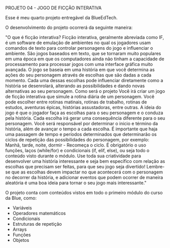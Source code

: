 PROJETO 04 - JOGO DE FICÇÃO INTERATIVA

Esse é meu quarto projeto entregável da BlueEdTech.

O desenvolvimento do projeto ocorrerá da seguinte maneira:

"O que é ficção interativa? Ficção interativa, geralmente abreviada como IF, é um software de emulação de ambientes no qual os jogadores usam comandos de texto para controlar personagens do jogo e influenciar o ambiente. São jogos baseados em texto, que se tornaram muito populares em uma época em que os computadores ainda não tinham a capacidade de processamento para processar jogos com uma interface gráfica muito avançada.
O jogo se baseia em uma história em que você determina as ações do seu personagem através de escolhas que são dadas a cada momento. Cada uma dessas escolhas pode influenciar diretamente como a história se desenrolará, alterando as possibilidades e dando novas alternativas ao seu personagem.
Como será o projeto
Você irá criar um jogo de ficção interativa que simule a rotina diária de um personagem. Você pode escolher entre rotinas matinais, rotinas de trabalho, rotinas de estudos, aventuras épicas, histórias assustadoras, entre outras. A ideia do jogo é que o jogador faça as escolhas para o seu personagem e o conduza pela história. Cada escolha irá gerar uma consequência diferente para o seu personagem. Você será responsável por determinar o inicio e término da história, além de avançar o tempo a cada escolha.
É importante que haja uma passagem de tempo e períodos determinados que determinarão os ciclos de repetição das possibilidades do personagem, por exemplo: Manhã, tarde, noite, dormir - Recomeça o ciclo.
É obrigatório o uso funções, laços (while/for) e condicionais (if, elif, else), ou seja todo o conteúdo visto durante o módulo.
Use toda sua criatividade para desenvolver uma história interessante e seja bem específico com relação as escolhas que precisam ser feitas, para que seu jogo seja divertido! Lembre-se que as escolhas devem impactar no que acontecerá com o personagem no decorrer da história, e adicionar eventos que podem ocorrer de maneira aleatória é uma boa ideia para tornar o seu jogo mais interessante."

O projeto conta com conteúdos vistos em todo o primeiro módulo do curso da Blue, como:

- Variáveis
- Operadores matemáticos
- Condicionais
- Estruturas de repetição
- Arrays
- Funções
- Objetos

